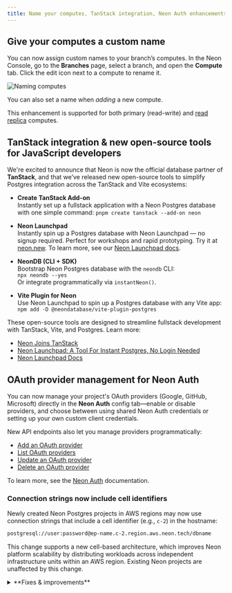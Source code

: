 ```yaml
---
title: Name your computes, TanStack integration, Neon Auth enhancements, and more
---
```


## Give your computes a custom name

You can now assign custom names to your branch’s computes. In the Neon Console, go to the **Branches** page, select a branch, and open the **Compute** tab. Click the edit icon next to a compute to rename it.

![Naming computes](/docs/relnotes/name_computes.png)

You can also set a name when _adding_ a new compute.

This enhancement is supported for both primary (read-write) and [read replica](/docs/introduction/read-replicas) computes.

## TanStack integration & new open-source tools for JavaScript developers

We're excited to announce that Neon is now the official database partner of **TanStack**, and that we’ve released new open-source tools to simplify Postgres integration across the TanStack and Vite ecosystems:

- **Create TanStack Add-on**  
  Instantly set up a fullstack application with a Neon Postgres database with one simple command:
  `pnpm create tanstack --add-on neon`

- **Neon Launchpad**  
  Instantly spin up a Postgres database with Neon Launchpad — no signup required. Perfect for workshops and rapid prototyping. Try it at [neon.new](https://neon.new/). To learn more, see our [Neon Launchpad docs](https://neon.com/docs/reference/neon-launchpad).

- **NeonDB (CLI + SDK)**  
  Bootstrap Neon Postgres database with the `neondb` CLI:  
  `npx neondb --yes`  
  Or integrate programmatically via `instantNeon()`.

- **Vite Plugin for Neon**  
  Use Neon Launchpad to spin up a Postgres database with any Vite app:  
  `npm add -D @neondatabase/vite-plugin-postgres`

These open-source tools are designed to streamline fullstack development with TanStack, Vite, and Postgres. Learn more:

- [Neon Joins TanStack](https://neon.tech/blog/neon-joins-tanstack)
- [Neon Launchpad: A Tool For Instant Postgres, No Login Needed](https://neon.tech/blog/neon-launchpad)
- [Neon Launchpad Docs](https://neon.com/docs/reference/neon-launchpad)

## OAuth provider management for Neon Auth

You can now manage your project's OAuth providers (Google, GitHub, Microsoft) directly in the **Neon Auth** config tab—enable or disable providers, and choose between using shared Neon Auth credentials or setting up your own custom client credentials.

New API endpoints also let you manage providers programmatically:

- [Add an OAuth provider](https://api-docs.neon.tech/reference/addneonauthoauthprovider)
- [List OAuth providers](https://api-docs.neon.tech/reference/listneonauthoauthproviders)
- [Update an OAuth provider](https://api-docs.neon.tech/reference/updateneonauthoauthprovider)
- [Delete an OAuth provider](https://api-docs.neon.tech/reference/deleteneonauthoauthprovider)

To learn more, see the [Neon Auth](/docs/neon-auth/overview) documentation.

### Connection strings now include cell identifiers

Newly created Neon Postgres projects in AWS regions may now use connection strings that include a cell identifier (e.g., `c-2`) in the hostname:

```bash
postgresql://user:password@ep-name.c-2.region.aws.neon.tech/dbname
```

This change supports a new cell-based architecture, which improves Neon platform scalability by distributing workloads across independent infrastructure units within an AWS region. Existing Neon projects are unaffected by this change.

<details>

<summary>**Fixes & improvements**</summary>

- **Neon CLI**
  - The Neon CLI now supports a `--name` option that you can use when adding a compute or a read replica to a Neon branch.

    ```bash
    neon branches add-compute mybranch --name myreplica --type read_only
    ```

  - The CLI now automatically detects invalid credentials (401 responses), deletes them, and prompts for re-authentication instead of failing immediately

    > 🚀 If you're not using the Neon CLI yet, get set up in just a few steps with the [Neon CLI Quickstart](/docs/reference/cli-quickstart).

- **Fixes**
  - Addressed an issue where projects created via [Netlify DB](https://www.netlify.com/blog/netlify-db-database-for-ai-native-development/) and claimed into Vercel-managed org accounts could lose certain project configuration settings. To avoid this issue, transfers of projects created via Netlify DB to Vercel-managed org accounts are currently not supported.

</details>
